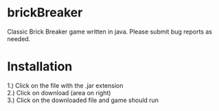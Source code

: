 # brickBreaker
Classic Brick Breaker game written in java. Please submit bug reports as needed.

# Installation
1.) Click on the file with the .jar extension
<br />
2.) Click on download (area on right)
<br />
3.) Click on the downloaded file and game should run

